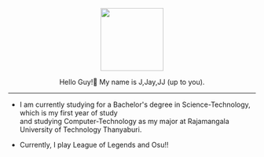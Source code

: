 <div align="center">
  <img src="https://thumbs.gfycat.com/DapperNarrowCow-max-1mb.gif" width="128px" />
  <br>
</div>
  
<p align="center">
Hello Guy!👋 My name is J,Jay,JJ (up to you).
  <p>

--------------------------------------------

- I am currently studying for a Bachelor's degree in Science-Technology, which is my first year of study
  <br>and studying Computer-Technology as my major at Rajamangala University of Technology Thanyaburi.
    
- Currently, I play League of Legends and Osu!!
